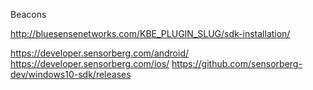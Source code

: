 Beacons

http://bluesensenetworks.com/KBE_PLUGIN_SLUG/sdk-installation/


https://developer.sensorberg.com/android/
https://developer.sensorberg.com/ios/
https://github.com/sensorberg-dev/windows10-sdk/releases